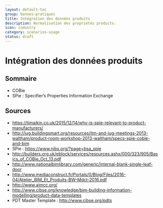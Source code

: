 ```yaml
---
layout: default-toc
group: bonnes-pratiques
title: Intégration des données produits
description: Normalisation des propriétés produits.
icon: industry
category: scenarios-usage
status: draft
---
```


# Intégration des données produits

## Sommaire

* COBie
* SPie : Specifier’s Properties Information Exchange

## Sources

* https://timaikin.co.uk/2015/12/14/why-is-spie-relevant-to-product-manufacturers/
* http://iug.buildingsmart.org/resources/itm-and-iug-meetings-2013-waltham/product-room-workshop-2013-waltham/specs-spie-cobie-and-bim
* SPie : https://www.nibs.org/?page=bsa_spie
* http://builders.org.uk/eblock/services/resources.ashx/000/323/905/Basics_of_COBie_Oct_13.pdf
* http://www.nationalbimlibrary.com/generic/internal-blank-single-leaf-door
* http://www.mediaconstruct.fr/Portals/0/Blog/Files/2016-04/Atelier_BIM_Et_Produits-BW-Mdct-2016.pdf
* http://www.aimcc.org/
* http://www.cibse.org/knowledge/bim-building-information-modelling/product-data-templates
* PDT Master Template : http://www.cibse.org/pdts
